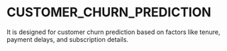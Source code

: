 # CUSTOMER_CHURN_PREDICTION
 It is designed for customer churn prediction based on factors like tenure, payment delays, and subscription details.
